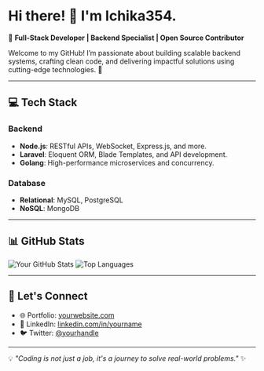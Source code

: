 # Hi there! 👋 I'm Ichika354.

🎯 **Full-Stack Developer | Backend Specialist | Open Source Contributor**

Welcome to my GitHub! I’m passionate about building scalable backend systems, crafting clean code, and delivering impactful solutions using cutting-edge technologies. 🚀

---

## 💻 **Tech Stack**

### Backend
- **Node.js**: RESTful APIs, WebSocket, Express.js, and more.
- **Laravel**: Eloquent ORM, Blade Templates, and API development.
- **Golang**: High-performance microservices and concurrency.

### Database
- **Relational**: MySQL, PostgreSQL
- **NoSQL**: MongoDB

---

## 📊 **GitHub Stats**

![Your GitHub Stats](https://github-readme-stats.vercel.app/api?username=yourusername&show_icons=true&theme=radical)
![Top Languages](https://github-readme-stats.vercel.app/api/top-langs/?username=yourusername&layout=compact&theme=radical)

---

## 🤝 **Let's Connect**

- 🌐 Portfolio: [yourwebsite.com](https://yourwebsite.com)
- 💼 LinkedIn: [linkedin.com/in/yourname](https://linkedin.com/in/yourname)
- 🐦 Twitter: [@yourhandle](https://twitter.com/yourhandle)

---

💡 _"Coding is not just a job, it's a journey to solve real-world problems."_ ✨
